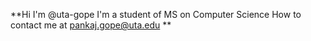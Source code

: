 **Hi I'm @uta-gope
I'm a student of MS on Computer Science
How to contact me at pankaj.gope@uta.edu
**
